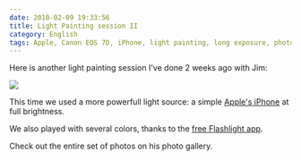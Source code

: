 ```yaml
---
date: 2010-02-09 19:33:56
title: Light Painting session II
category: English
tags: Apple, Canon EOS 7D, iPhone, light painting, long exposure, photo, photography
---
```


Here is another light painting session I've done 2 weeks ago with Jim:

![](/uploads/2010/maomium-light-painting-session-two-preview.jpg)

This time we used a more powerfull light source: a simple [Apple's iPhone](http://amzn.com/B001AXA056/?tag=kevideld-20) at full brightness.

 We also played with several colors, thanks to the [free Flashlight app](http://itunes.apple.com/app/flashlight/id285281827).

Check out the entire set of photos on his photo gallery.
